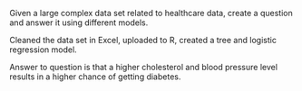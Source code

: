 Given a large complex data set related to healthcare data, create a question and answer it using different models.

Cleaned the data set in Excel, uploaded to R, created a tree and logistic regression model.

Answer to question is that a higher cholesterol and blood pressure level results in a higher chance of getting diabetes.
